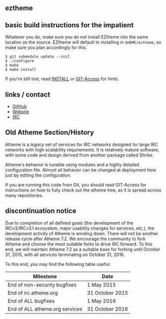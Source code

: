 ## eztheme

## basic build instructions for the impatient

Whatever you do, make sure you do *not* install EZtheme into the same location as the source.
EZtheme will default to installing in `$HOME/eztheme`, so make sure you plan accordingly for this.

    $ git submodule update --init
    $ ./configure
    $ make
    $ make install

If you're still lost, read [INSTALL](INSTALL) or [GIT-Access](GIT-Access) for hints.

## links / contact

 * [GitHub](http://www.github.com/ElectroCode/eztheme)
 * [Website](http://electrocode.net/eztheme)
 * [IRC](irc://irc.electrocode.net/#eztheme)

## Old Atheme Section/History

Atheme is a *legacy* set of services for IRC networks designed for large IRC networks with high
scalability requirements.  It is relatively mature software, with some code and design
derived from another package called Shrike.

Atheme's behavior is tunable using modules and a highly detailed configuration file.
Almost all behavior can be changed at deployment time just by editing the configuration.

If you are running this code from Git, you should read GIT-Access for instructions on
how to fully check out the atheme tree, as it is spread across many repositories.

## discontinuation notice
Due to completion of all defined goals (the development of the IRCv3/IRCv3.1 ecosystem, major
usability changes for services, etc.), the development activity of Atheme is winding down. There
will not be another release cycle after Atheme 7.2. We encourage the community to fork Atheme and
choose the most suitable forks to drive IRC forward. To this end, we will maintain Atheme 7.2 as a
suitable base for forking until October 31, 2015, with all services terminating on October 31,
2016.

To this end, you may find the following table useful:

| Milestone                      | Date            |
| ------------------------------ | --------------- |
| End of non-security bugfixes   | 1 May 2015      |
| End of irc.atheme.org          | 31 October 2015 |
| End of ALL bugfixes            | 1 May 2016      |
| End of ALL atheme.org services | 31 October 2016 |



